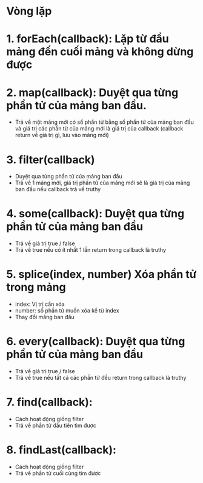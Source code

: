 # Vòng lặp

# 1. forEach(callback): Lặp từ đầu mảng đến cuối mảng và không dừng được

# 2. map(callback): Duyệt qua từng phần tử của mảng ban đầu.

- Trả về một mảng mới có số phần tử bằng số phần tử của mảng ban đầu và giá trị các phần từ của mảng mới là giá trị của callback (callback return về giá trị gì, lưu vào mảng mới)

# 3. filter(callback)

- Duyệt qua từng phần tử của mảng ban đầu
- Trả về 1 mảng mới, giá trị phần tử của mảng mới sẽ là giá trị của mảng ban đầu nếu callback trả về truthy

# 4. some(callback): Duyệt qua từng phần tử của mảng ban đầu

- Trả về giá trị true / false
- Trả về true nếu có ít nhất 1 lần return trong callback là truthy

# 5. splice(index, number) Xóa phần tử trong mảng

- index: Vị trị cần xóa
- number: số phần tử muốn xóa kể từ index
- Thay đổi mảng ban đầu

# 6. every(callback): Duyệt qua từng phần tử của mảng ban đầu

- Trả về giá trị true / false
- Trả về true nếu tất cả các phần tử đều return trong callback là truthy

# 7. find(callback):

- Cách hoạt động giống filter
- Trả về phần tử đầu tiên tìm được

# 8. findLast(callback):

- Cách hoạt động giống filter
- Trả về phần tử cuối cùng tìm được

